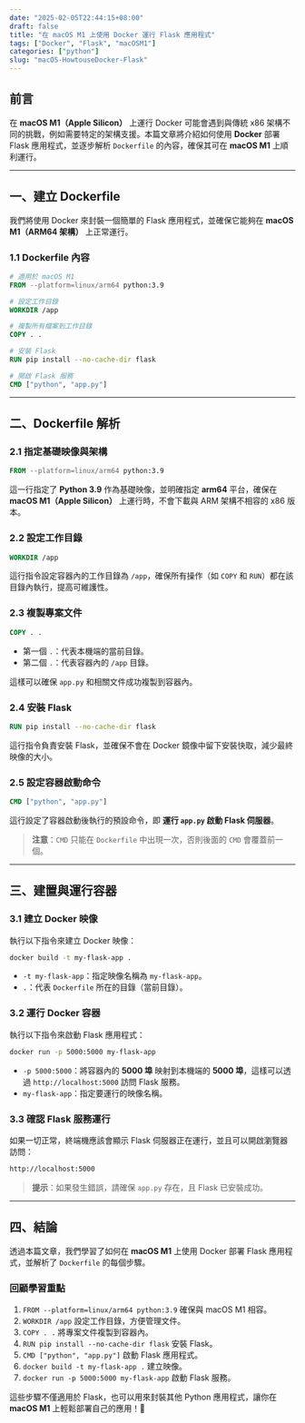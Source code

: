 ```yaml
---
date: "2025-02-05T22:44:15+08:00"
draft: false
title: "在 macOS M1 上使用 Docker 運行 Flask 應用程式"
tags: ["Docker", "Flask", "macOSM1"]
categories: ["python"]
slug: "macOS-HowtouseDocker-Flask"
---
```


## 前言

在 **macOS M1（Apple Silicon）** 上運行 Docker 可能會遇到與傳統 x86 架構不同的挑戰，例如需要特定的架構支援。本篇文章將介紹如何使用 **Docker** 部署 Flask 應用程式，並逐步解析 `Dockerfile` 的內容，確保其可在 **macOS M1** 上順利運行。

<!--more-->

---

## **一、建立 Dockerfile**

我們將使用 Docker 來封裝一個簡單的 Flask 應用程式，並確保它能夠在 **macOS M1（ARM64 架構）** 上正常運行。

### 1.1 Dockerfile 內容

```dockerfile
# 適用於 macOS M1
FROM --platform=linux/arm64 python:3.9

# 設定工作目錄
WORKDIR /app

# 複製所有檔案到工作目錄
COPY . .

# 安裝 Flask
RUN pip install --no-cache-dir flask

# 開啟 Flask 服務
CMD ["python", "app.py"]
```

---

## **二、Dockerfile 解析**

### 2.1 指定基礎映像與架構

```dockerfile
FROM --platform=linux/arm64 python:3.9
```

這一行指定了 **Python 3.9** 作為基礎映像，並明確指定 **arm64** 平台，確保在 **macOS M1（Apple Silicon）** 上運行時，不會下載與 ARM 架構不相容的 x86 版本。

### 2.2 設定工作目錄

```dockerfile
WORKDIR /app
```

這行指令設定容器內的工作目錄為 `/app`，確保所有操作（如 `COPY` 和 `RUN`）都在該目錄內執行，提高可維護性。

### 2.3 複製專案文件

```dockerfile
COPY . .
```

- 第一個 `.`：代表本機端的當前目錄。
- 第二個 `.`：代表容器內的 `/app` 目錄。

這樣可以確保 `app.py` 和相關文件成功複製到容器內。

### 2.4 安裝 Flask

```dockerfile
RUN pip install --no-cache-dir flask
```

這行指令負責安裝 Flask，並確保不會在 Docker 鏡像中留下安裝快取，減少最終映像的大小。

### 2.5 設定容器啟動命令

```dockerfile
CMD ["python", "app.py"]
```

這行設定了容器啟動後執行的預設命令，即 **運行 `app.py` 啟動 Flask 伺服器**。

> **注意**：`CMD` 只能在 `Dockerfile` 中出現一次，否則後面的 `CMD` 會覆蓋前一個。

---

## **三、建置與運行容器**

### 3.1 建立 Docker 映像

執行以下指令來建立 Docker 映像：

```bash
docker build -t my-flask-app .
```

- `-t my-flask-app`：指定映像名稱為 `my-flask-app`。
- `.`：代表 `Dockerfile` 所在的目錄（當前目錄）。

### 3.2 運行 Docker 容器

執行以下指令來啟動 Flask 應用程式：

```bash
docker run -p 5000:5000 my-flask-app
```

- `-p 5000:5000`：將容器內的 **5000 埠** 映射到本機端的 **5000 埠**，這樣可以透過 `http://localhost:5000` 訪問 Flask 服務。
- `my-flask-app`：指定要運行的映像名稱。

### 3.3 確認 Flask 服務運行

如果一切正常，終端機應該會顯示 Flask 伺服器正在運行，並且可以開啟瀏覽器訪問：

```bash
http://localhost:5000
```

> **提示**：如果發生錯誤，請確保 `app.py` 存在，且 Flask 已安裝成功。

---

## **四、結論**

透過本篇文章，我們學習了如何在 **macOS M1** 上使用 Docker 部署 Flask 應用程式，並解析了 `Dockerfile` 的每個步驟。

### **回顧學習重點**

1. `FROM --platform=linux/arm64 python:3.9` 確保與 macOS M1 相容。
2. `WORKDIR /app` 設定工作目錄，方便管理文件。
3. `COPY . .` 將專案文件複製到容器內。
4. `RUN pip install --no-cache-dir flask` 安裝 Flask。
5. `CMD ["python", "app.py"]` 啟動 Flask 應用程式。
6. `docker build -t my-flask-app .` 建立映像。
7. `docker run -p 5000:5000 my-flask-app` 啟動 Flask 服務。

這些步驟不僅適用於 Flask，也可以用來封裝其他 Python 應用程式，讓你在 **macOS M1** 上輕鬆部署自己的應用！🚀
